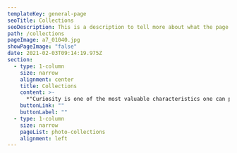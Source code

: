```yaml
---
templateKey: general-page
seoTitle: Collections
seoDescription: This is a description to tell more about what the page is about.
path: /collections
pageImage: a7_01040.jpg
showPageImage: "false"
date: 2021-02-03T09:14:19.975Z
section:
  - type: 1-column
    size: narrow
    alignment: center
    title: Collections
    content: >-
      *"Curiosity is one of the most valuable characteristics one can possess. When coupled with fearlessness and determination, that’s freedom."*
    buttonLink: ""
    buttonLabel: ""
  - type: 1-column
    size: narrow
    pageList: photo-collections
    alignment: left
---
```

